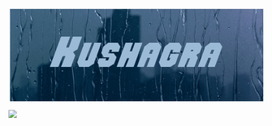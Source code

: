 <p align="center">
<img src="img/name.gif">
</p>

<img src="https://github-readme-streak-stats.herokuapp.com?user=kushagraa-j&theme=dark&hide_border=true&background=222831">
